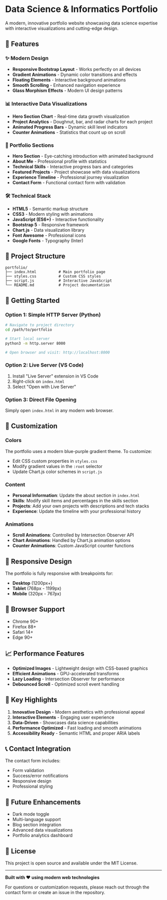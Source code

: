 # Data Science & Informatics Portfolio

A modern, innovative portfolio website showcasing data science expertise with interactive visualizations and cutting-edge design.

## 🚀 Features

### ✨ Modern Design
- **Responsive Bootstrap Layout** - Works perfectly on all devices
- **Gradient Animations** - Dynamic color transitions and effects
- **Floating Elements** - Interactive background animations
- **Smooth Scrolling** - Enhanced navigation experience
- **Glass Morphism Effects** - Modern UI design patterns

### 📊 Interactive Data Visualizations
- **Hero Section Chart** - Real-time data growth visualization
- **Project Analytics** - Doughnut, bar, and radar charts for each project
- **Animated Progress Bars** - Dynamic skill level indicators
- **Counter Animations** - Statistics that count up on scroll

### 🎯 Portfolio Sections
- **Hero Section** - Eye-catching introduction with animated background
- **About Me** - Professional profile with statistics
- **Technical Skills** - Interactive progress bars and categories
- **Featured Projects** - Project showcase with data visualizations
- **Experience Timeline** - Professional journey visualization
- **Contact Form** - Functional contact form with validation

### 🛠 Technical Stack
- **HTML5** - Semantic markup structure
- **CSS3** - Modern styling with animations
- **JavaScript (ES6+)** - Interactive functionality
- **Bootstrap 5** - Responsive framework
- **Chart.js** - Data visualization library
- **Font Awesome** - Professional icons
- **Google Fonts** - Typography (Inter)

## 📁 Project Structure

```
portfolio/
├── index.html          # Main portfolio page
├── styles.css          # Custom CSS styles
├── script.js           # Interactive JavaScript
└── README.md           # Project documentation
```

## 🚀 Getting Started

### Option 1: Simple HTTP Server (Python)
```bash
# Navigate to project directory
cd /path/to/portfolio

# Start local server
python3 -m http.server 8000

# Open browser and visit: http://localhost:8000
```

### Option 2: Live Server (VS Code)
1. Install "Live Server" extension in VS Code
2. Right-click on `index.html`
3. Select "Open with Live Server"

### Option 3: Direct File Opening
Simply open `index.html` in any modern web browser.

## 🎨 Customization

### Colors
The portfolio uses a modern blue-purple gradient theme. To customize:
- Edit CSS custom properties in `styles.css`
- Modify gradient values in the `:root` selector
- Update Chart.js color schemes in `script.js`

### Content
- **Personal Information**: Update the about section in `index.html`
- **Skills**: Modify skill items and percentages in the skills section
- **Projects**: Add your own projects with descriptions and tech stacks
- **Experience**: Update the timeline with your professional history

### Animations
- **Scroll Animations**: Controlled by Intersection Observer API
- **Chart Animations**: Handled by Chart.js animation options
- **Counter Animations**: Custom JavaScript counter functions

## 📱 Responsive Design

The portfolio is fully responsive with breakpoints for:
- **Desktop** (1200px+)
- **Tablet** (768px - 1199px)
- **Mobile** (320px - 767px)

## 🔧 Browser Support

- Chrome 90+
- Firefox 88+
- Safari 14+
- Edge 90+

## 📈 Performance Features

- **Optimized Images** - Lightweight design with CSS-based graphics
- **Efficient Animations** - GPU-accelerated transforms
- **Lazy Loading** - Intersection Observer for performance
- **Debounced Scroll** - Optimized scroll event handling

## 🎯 Key Highlights

1. **Innovative Design** - Modern aesthetics with professional appeal
2. **Interactive Elements** - Engaging user experience
3. **Data-Driven** - Showcases data science capabilities
4. **Performance Optimized** - Fast loading and smooth animations
5. **Accessibility Ready** - Semantic HTML and proper ARIA labels

## 📞 Contact Integration

The contact form includes:
- Form validation
- Success/error notifications
- Responsive design
- Professional styling

## 🔮 Future Enhancements

- Dark mode toggle
- Multi-language support
- Blog section integration
- Advanced data visualizations
- Portfolio analytics dashboard

## 📄 License

This project is open source and available under the MIT License.

---

**Built with ❤️ using modern web technologies**

For questions or customization requests, please reach out through the contact form or create an issue in the repository.
